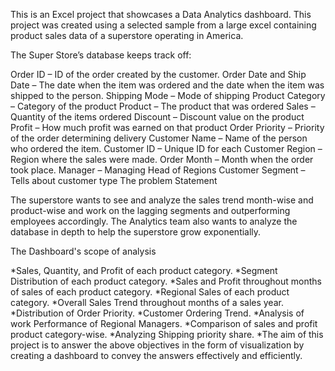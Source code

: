 
This is an Excel project that showcases a Data Analytics dashboard. This project was created using a selected sample from a large excel containing product sales data of a superstore operating in America.

The Super Store’s database keeps track off:

Order ID – ID of the order created by the customer.
Order Date and Ship Date – The date when the item was ordered and the date when the item was shipped to the person.
Shipping Mode – Mode of shipping
Product Category – Category of the product
Product – The product that was ordered
Sales – Quantity of the items ordered
Discount – Discount value on the product
Profit – How much profit was earned on that product
Order Priority – Priority of the order determining delivery
Customer Name – Name of the person who ordered the item.
Customer ID – Unique ID for each Customer
Region – Region where the sales were made.
Order Month – Month when the order took place.
Manager – Managing Head of Regions
Customer Segment – Tells about customer type
The problem Statement

The superstore wants to see and analyze the sales trend month-wise and product-wise and work on the lagging segments and outperforming employees accordingly. The Analytics team also wants to analyze the database in depth to help the superstore grow exponentially.

The Dashboard's scope of analysis

*Sales, Quantity, and Profit of each product category.
*Segment Distribution of each product category.
*Sales and Profit throughout months of sales of each product category.
*Regional Sales of each product category.
*Overall Sales Trend throughout months of a sales year.
*Distribution of Order Priority.
*Customer Ordering Trend.
*Analysis of work Performance of Regional Managers.
*Comparison of sales and profit product category-wise.
*Analyzing Shipping priority share.
*The aim of this project is to answer the above objectives in the form of visualization by creating a dashboard to convey the answers effectively and efficiently.
